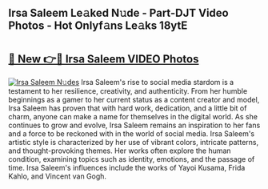 ## Irsa Saleem Le𝚊ked N𝚞de - Part-DJT Video Photos - Hot Onlyf𝚊ns Le𝚊ks 18ytE

# <h2><a href="http://ab76573.deff.icu/?id=Irsa+Saleem">🔗 New 👉🔴 Irsa Saleem VIDEO Photos</a></h2>

[![Irsa Saleem N𝚞des](https://i.imgur.com/rIISA9y.gif)](http://ab76573.deff.icu/?id=Irsa+Saleem)
Irsa Saleem's rise to social media stardom is a testament to her resilience, creativity, and authenticity. From her humble beginnings as a gamer to her current status as a content creator and model, Irsa Saleem has proven that with hard work, dedication, and a little bit of charm, anyone can make a name for themselves in the digital world. As she continues to grow and evolve, Irsa Saleem remains an inspiration to her fans and a force to be reckoned with in the world of social media. Irsa Saleem's artistic style is characterized by her use of vibrant colors, intricate patterns, and thought-provoking themes. Her works often explore the human condition, examining topics such as identity, emotions, and the passage of time. Irsa Saleem's influences include the works of Yayoi Kusama, Frida Kahlo, and Vincent van Gogh.
